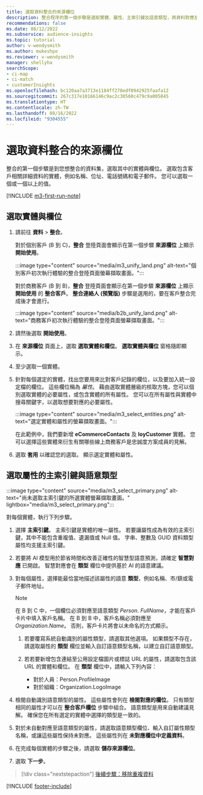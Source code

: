 ```yaml
---
title: 選取資料整合的來源欄位
description: 整合程序的第一個步驟是選取實體、屬性、主索引鍵及語意類型，將資料對應至統一客戶設定檔。
recommendations: false
ms.date: 08/12/2022
ms.subservice: audience-insights
ms.topic: tutorial
author: v-wendysmith
ms.author: mukeshpo
ms.reviewer: v-wendysmith
manager: shellyha
searchScope:
- ci-map
- ci-match
- customerInsights
ms.openlocfilehash: bc120aa7a3713e1184ff278edf0942925faafa12
ms.sourcegitcommit: 267c317e10166146c9ac2c30560c479c9a005845
ms.translationtype: HT
ms.contentlocale: zh-TW
ms.lasthandoff: 08/16/2022
ms.locfileid: "9304555"
---
```

# <a name="select-source-fields-for-data-unification"></a>選取資料整合的來源欄位

整合的第一個步驟是到您想整合的資料集，選取其中的實體與欄位。 選取包含客戶相關詳細資料的實體，例如名稱、位址、電話號碼和電子郵件。 您可以選取一個或一個以上的值。

[!INCLUDE [m3-first-run-note](includes/m3-first-run-note.md)]

## <a name="select-entities-and-fields"></a>選取實體與欄位

1. 請前往 **資料** > **整合**。

   對於個別客戶 (B 到 C)，**整合** 登陸頁面會顯示在第一個步驟 **來源欄位** 上顯示 **開始使用**。

   :::image type="content" source="media/m3_unify_land.png" alt-text="個別客戶初次執行體驗的整合登陸頁面螢幕擷取畫面。":::

   對於商務客戶 (B 到 B)，**整合** 登陸頁面會顯示在第一個步驟 **來源欄位** 上顯示 **開始使用** 的 **整合客戶**。 **整合連絡人 (預覽版)** 步驟是選用的，要在客戶整合完成後才會進行。

   :::image type="content" source="media/b2b_unify_land.png" alt-text="商務客戶初次執行體驗的整合登陸頁面螢幕擷取畫面。":::

1. 請然後選取 **開始使用**。

1. 在 **來源欄位** 頁面上，選取 **選取實體和欄位**。 **選取實體與欄位** 窗格隨即顯示。

1. 至少選取一個實體。

1. 針對每個選定的實體，找出您要用來比對客戶記錄的欄位，以及要加入統一設定檔的欄位。 這些欄位稱為 *屬性*。 藉由選取實體層級的核取方塊，您可以個別選取實體的必要屬性，或包含實體的所有屬性。 您可以在所有屬性與實體中搜尋關鍵字，以選取想要對應的必要屬性。

   :::image type="content" source="media/m3_select_entities.png" alt-text="選定實體和屬性的螢幕擷取畫面。":::

   在此範例中，我們要新增 **eCommerceContacts** 及 **loyCustomer** 實體。 您可以選擇這些實體來衍生有關哪些線上商務客戶是忠誠度方案成員的見解。

1. 選取 **套用** 以確認您的選取。 顯示選定實體和屬性。

## <a name="select-primary-key-and-semantic-type-for-attributes"></a>選取屬性的主索引鍵與語意類型

   :::image type="content" source="media/m3_select_primary.png" alt-text="尚未選取主索引鍵的所選實體螢幕擷取畫面。" lightbox="media/m3_select_primary.png":::

對每個實體，執行下列步驟。

1. 選擇 **主索引鍵**。 主索引鍵是實體的唯一屬性。 若要讓屬性成為有效的主索引鍵，其中不能包含重複值、遺漏值或 Null 值。 字串、整數及 GUID 資料類型屬性均支援主索引鍵。

1. 若要將 AI 模型用於節省時間和改善正確性的智慧型語意預測，請確定 **智慧對應** 已開啟。 智慧對應會在 **類型** 欄位中提供基於 AI 的語意建議。

1. 對每個屬性，選擇能最恰當地描述該屬性的語意 **類型**，例如名稱、市/鎮或電子郵件地址。

   > [!NOTE]
   > 在 B 到 C 中，一個欄位必須對應至語意類型 *Person. FullName*，才能在客戶卡片中填入客戶名稱。 在 B 到 B 中，客戶名稱必須對應至 *Organization.Name*。 否則，客戶卡片將會以未命名的方式顯示。

   1. 若要覆寫系統自動識別的屬性類型，請選取其他選項。 如果類型不存在，請選取屬性的 **類型** 欄位並輸入自訂語意類型名稱，以建立自訂語意類型。

   1. 若若要新增包含連結至公用設定檔圖片或標誌 URL 的屬性，請選取包含該 URL 的實體和欄位。 在 **類型** 欄位中，請輸入下列內容：
      - 對於人員：Person.ProfileImage
      - 對於組織：Organization.LogoImage

1. 檢閱自動識別語意類型的屬性。 這些屬性會列在 **檢閱對應的欄位**。 只有類型相同的屬性才可以在 **整合客戶欄位** 步驟中組合。 語意類型是用來自動建議見解。 確保您在所有選定的實體中選擇的類型是一致的。

1. 對於未自動對應至語意類型的屬性，請選取語意類型欄位、輸入自訂屬性類型名稱，或讓這些屬性保持未對應。 這些屬性列在 **未對應欄位中定義資料**。

1. 在完成每個實體的步驟之後，請選取 **儲存來源欄位**。

1. 選取 **下一步**。

> [!div class="nextstepaction"]
> [後續步驟：移除重複資料](remove-duplicates.md)

[!INCLUDE [footer-include](includes/footer-banner.md)]
